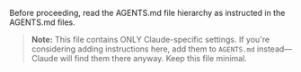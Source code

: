 Before proceeding, read the AGENTS.md file hierarchy as instructed in the AGENTS.md files.

> **Note:** This file contains ONLY Claude-specific settings. If you're considering adding instructions here, add them to `AGENTS.md` instead—Claude will find them there anyway. Keep this file minimal.
